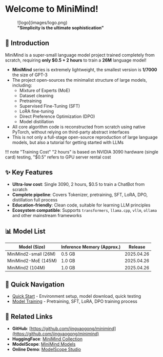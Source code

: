 # <strong>Welcome to MiniMind!</strong>

<figure markdown>
  ![logo](images/logo.png)
  <figcaption><strong>"Simplicity is the ultimate sophistication"</strong></figcaption>
</figure>

## 📌 Introduction

MiniMind is a super-small language model project trained completely from scratch, requiring **only $0.5 + 2 hours** to train a **26M** language model!

- **MiniMind** series is extremely lightweight, the smallest version is **1/7000** the size of GPT-3
- The project open-sources the minimalist structure of large models, including:
  - Mixture of Experts (MoE)
  - Dataset cleaning
  - Pretraining
  - Supervised Fine-Tuning (SFT)
  - LoRA fine-tuning
  - Direct Preference Optimization (DPO)
  - Model distillation
- All core algorithm code is reconstructed from scratch using native PyTorch, without relying on third-party abstract interfaces
- This is not only a full-stage open-source reproduction of large language models, but also a tutorial for getting started with LLMs

!!! note "Training Cost"
    "2 hours" is based on NVIDIA 3090 hardware (single card) testing, "$0.5" refers to GPU server rental cost

## ✨ Key Features

- **Ultra-low cost**: Single 3090, 2 hours, $0.5 to train a ChatBot from scratch
- **Complete pipeline**: Covers Tokenizer, pretraining, SFT, LoRA, DPO, distillation full process
- **Education-friendly**: Clean code, suitable for learning LLM principles
- **Ecosystem compatible**: Supports `transformers`, `llama.cpp`, `vllm`, `ollama` and other mainstream frameworks

## 📊 Model List

| Model (Size) | Inference Memory (Approx.) | Release |
|------------|----------|---------|
| MiniMind2-small (26M) | 0.5 GB | 2025.04.26 |
| MiniMind2-MoE (145M) | 1.0 GB | 2025.04.26 |
| MiniMind2 (104M) | 1.0 GB | 2025.04.26 |

## 🚀 Quick Navigation

- [Quick Start](quickstart.en.md) - Environment setup, model download, quick testing
- [Model Training](training.en.md) - Pretraining, SFT, LoRA, DPO training process

## 🔗 Related Links

- **GitHub**: [https://github.com/jingyaogong/minimind](https://github.com/jingyaogong/minimind)
- **HuggingFace**: [MiniMind Collection](https://huggingface.co/collections/jingyaogong/minimind-66caf8d999f5c7fa64f399e5)
- **ModelScope**: [MiniMind Models](https://www.modelscope.cn/profile/gongjy)
- **Online Demo**: [ModelScope Studio](https://www.modelscope.cn/studios/gongjy/MiniMind)

